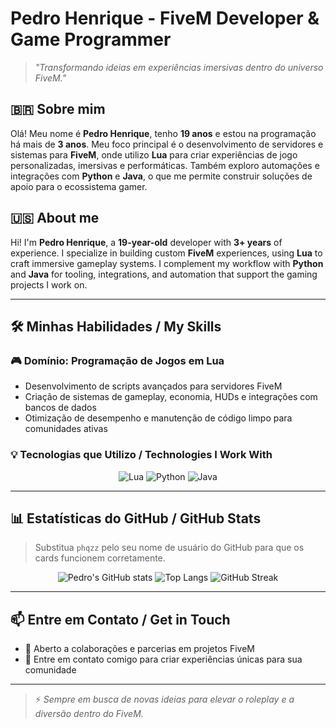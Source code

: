 # Pedro Henrique \- FiveM Developer & Game Programmer

> _"Transformando ideias em experiências imersivas dentro do universo FiveM."_

## 🇧🇷 Sobre mim
Olá! Meu nome é **Pedro Henrique**, tenho **19 anos** e estou na programação há mais de **3 anos**. Meu foco principal é o desenvolvimento de servidores e sistemas para **FiveM**, onde utilizo **Lua** para criar experiências de jogo personalizadas, imersivas e performáticas. Também exploro automações e integrações com **Python** e **Java**, o que me permite construir soluções de apoio para o ecossistema gamer.

## 🇺🇸 About me
Hi! I'm **Pedro Henrique**, a **19-year-old** developer with **3+ years** of experience. I specialize in building custom **FiveM** experiences, using **Lua** to craft immersive gameplay systems. I complement my workflow with **Python** and **Java** for tooling, integrations, and automation that support the gaming projects I work on.

---

## 🛠️ Minhas Habilidades / My Skills

### 🎮 Domínio: Programação de Jogos em Lua
- Desenvolvimento de scripts avançados para servidores FiveM
- Criação de sistemas de gameplay, economia, HUDs e integrações com bancos de dados
- Otimização de desempenho e manutenção de código limpo para comunidades ativas

### 💡 Tecnologias que Utilizo / Technologies I Work With
<p align="center">
  <img src="https://img.shields.io/badge/Lua-%2300007C.svg?style=for-the-badge&logo=lua&logoColor=white" alt="Lua" />
  <img src="https://img.shields.io/badge/Python-14354C?style=for-the-badge&logo=python&logoColor=white" alt="Python" />
  <img src="https://img.shields.io/badge/Java-ED8B00?style=for-the-badge&logo=openjdk&logoColor=white" alt="Java" />
</p>

---

## 📊 Estatísticas do GitHub / GitHub Stats
> Substitua `phqzz` pelo seu nome de usuário do GitHub para que os cards funcionem corretamente.

<p align="center">
  <img src="https://github-readme-stats.vercel.app/api?username=SEU_USUARIO&theme=radical&show_icons=true&hide_border=true" alt="Pedro's GitHub stats" />
  <img src="https://github-readme-stats.vercel.app/api/top-langs/?username=SEU_USUARIO&layout=compact&theme=radical&hide_border=true" alt="Top Langs" />
  <img src="https://github-readme-streak-stats.herokuapp.com?user=SEU_USUARIO&theme=radical&hide_border=true" alt="GitHub Streak" />
</p>

---

## 📫 Entre em Contato / Get in Touch
- 💬 Aberto a colaborações e parcerias em projetos FiveM
- 📧 Entre em contato comigo para criar experiências únicas para sua comunidade

---

> ⚡ _Sempre em busca de novas ideias para elevar o roleplay e a diversão dentro do FiveM._
